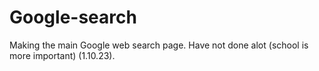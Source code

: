 # Google-search

Making the main Google web search page.
Have not done alot (school is more important) (1.10.23).
